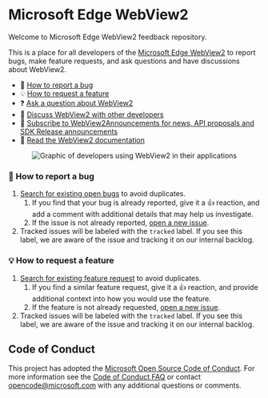 # Microsoft Edge WebView2

Welcome to Microsoft Edge WebView2 feedback repository.

This is a place for all developers of the [Microsoft Edge WebView2](https://aka.ms/webview) to report bugs, make feature requests, and ask questions and have discussions about WebView2.

- 🐞 [How to report a bug](#-how-to-report-a-bug)
- 💡 [How to request a feature](#-how-to-request-a-feature)
- ❓ [Ask a question about WebView2](https://github.com/MicrosoftEdge/WebView2Feedback/discussions/new?category=q-a)
- 💬 [Discuss WebView2 with other developers](https://github.com/MicrosoftEdge/WebView2Feedback/discussions)
- 📣 [Subscribe to WebView2Announcements for news, API proposals and SDK Release announcements](https://github.com/MicrosoftEdge/WebView2Announcements)
- 📖 [Read the WebView2 documentation](https://aka.ms/webview)

<p align="center">
  <img src="https://az813057.vo.msecnd.net/images/runtime-installer.svg" alt="Graphic of developers using WebView2 in their applications"/>
</p>

### 🐞 How to report a bug

1. [Search for existing open bugs](https://github.com/MicrosoftEdge/WebView2Feedback/issues?q=is%3Aissue+is%3Aopen+label%3Abug) to avoid duplicates.
    1. If you find that your bug is already reported, give it a 👍 reaction, and add a comment with additional details that may help us investigate.
    1. If the issue is not already reported, [open a new issue](https://github.com/MicrosoftEdge/WebView2Feedback/issues/new/choose).
1. Tracked issues will be labeled with the `tracked` label. If you see this label, we are aware of the issue and tracking it on our internal backlog.

### 💡 How to request a feature

1. [Search for existing feature request](https://github.com/MicrosoftEdge/WebView2Feedback/issues?q=is%3Aissue+is%3Aopen+label%3A%22feature+request%22) to avoid duplicates.
    1. If you find a similar feature request, give it a 👍 reaction, and provide additional context into how you would use the feature.
    2. If the feature is not already requested, [open a new issue](https://github.com/MicrosoftEdge/WebView2Feedback/issues/new/choose).
1. Tracked issues will be labeled with the `tracked` label. If you see this label, we are aware of the issue and tracking it on our internal backlog.

## Code of Conduct
This project has adopted the [Microsoft Open Source Code of Conduct](https://opensource.microsoft.com/codeofconduct/). For more information see the [Code of Conduct FAQ](https://opensource.microsoft.com/codeofconduct/faq/) or contact [opencode@microsoft.com](mailto:opencode@microsoft.com) with any additional questions or comments.
